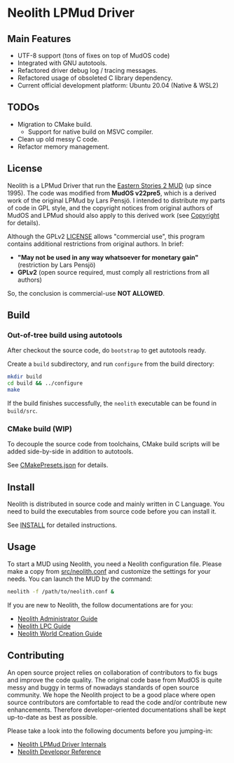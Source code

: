 Neolith LPMud Driver
====================

## Main Features
- UTF-8 support (tons of fixes on top of MudOS code)
- Integrated with GNU autotools.
- Refactored driver debug log / tracing messages.
- Refactored usage of obsoleted C library dependency.
- Current official development platform: Ubuntu 20.04 (Native & WSL2)

## TODOs
- Migration to CMake build.
  - Support for native build on MSVC compiler.
- Clean up old messy C code.
- Refactor memory management.

## License
Neolith is a LPMud Driver that run the [Eastern Stories 2 MUD](https://zh.wikipedia.org/wiki/%E6%9D%B1%E6%96%B9%E6%95%85%E4%BA%8B2_%E5%A4%A9%E6%9C%9D%E5%B8%9D%E5%9C%8B) (up since 1995). The code was modified from **MudOS v22pre5**, which is a derived work of the original LPMud by Lars Pensjö. I intended to distribute my parts of code in GPL style, and the copyright notices from original authors of MudOS and LPMud should also apply to this derived work (see [Copyright](docs/Copyright) for details).

Although the GPLv2 [LICENSE](LICENSE) allows "commercial use", this program contains additional restrictions from original authors. In brief:  
- **"May not be used in any way whatsoever for monetary gain"** (restriction by Lars Pensjö)
- **GPLv2** (open source required, must comply all restrictions from all authors)

So, the conclusion is commercial-use **NOT ALLOWED**.

## Build
### Out-of-tree build using autotools
After checkout the source code, do `bootstrap` to get autotools ready.

Create a `build` subdirectory, and run `configure` from the build directory:
~~~sh
mkdir build
cd build && ../configure
make
~~~
If the build finishes successfully, the `neolith` executable can be found in `build/src`.

### CMake build (WIP)
To decouple the source code from toolchains, CMake build scripts will be added side-by-side in addition to autotools.

See [CMakePresets.json](CMakePresets.json) for details.

## Install
Neolith is distributed in source code and mainly written in C Language.
You need to build the executables from source code before you can install it.

See [INSTALL](INSTALL.md) for detailed instructions.

## Usage
To start a MUD using Neolith, you need a Neolith configuration file.
Please make a copy from [src/neolith.conf](src/neolith.conf) and customize the settings for your needs.
You can launch the MUD by the command:
```sh
neolith -f /path/to/neolith.conf &
```
If you are new to Neolith, the follow documentations are for you:
- [Neolith Administrator Guide](docs/manual/admin.md)
- [Neolith LPC Guide](docs/manual/lpc.md)
- [Neolith World Creation Guide](docs/manual/world.md)

## Contributing
An open source project relies on collaboration of contributors to fix bugs and improve the code quality.
The original code base from MudOS is quite messy and buggy in terms of nowadays standards of open source community.
We hope the Neolith project to be a good place where open source contributors are comfortable to read the code and/or contribute new enhancements.
Therefore developer-oriented documentations shall be kept up-to-date as best as possible.

Please take a look into the following documents before you jumping-in:
- [Neolith LPMud Driver Internals](docs/manual/internals.md)
- [Neolith Developor Reference](docs/manual/dev.md)
